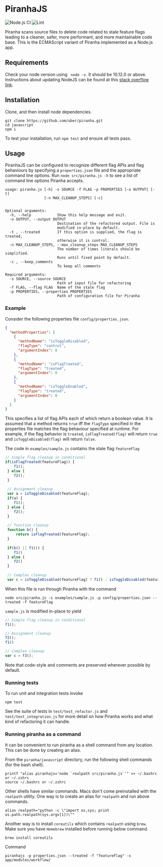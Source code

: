 # PiranhaJS
![Node.js CI](https://github.com/uber/piranha/workflows/Node.js%20CI/badge.svg) ![Lint](https://github.com/uber/piranha/workflows/Lint/badge.svg)

Piranha scans source files to delete code related to stale feature flags leading to a cleaner, safer, more performant, and more maintainable code base. This is the ECMAScript variant of Piranha implemented as a Node.js app. 

## Requirements

Check your node version using ``` node -v```. It should be 10.12.0 or above. Instructions about updating NodeJS can be found at this [stack overflow link](
https://stackoverflow.com/questions/10075990/upgrading-node-js-to-latest-version).

## Installation

Clone, and then install node dependencies.

```
git clone https://github.com/uber/piranha.git 
cd javascript
npm i
```

To test your installation, run `npm test` and ensure all tests pass.

## Usage

PiranhaJS can be configured to recognize different flag APIs and flag behaviours by specifying a `properties.json` file and the appropriate command line options. Run `node src/piranha.js -h` to see a list of command line options Piranha accepts. 

```
usage: piranha.js [-h] -s SOURCE -f FLAG -p PROPERTIES [-o OUTPUT] [-t]
                  [-n MAX_CLEANUP_STEPS] [-c]
                  

Optional arguments:
  -h, --help            Show this help message and exit.
  -o OUTPUT, --output OUTPUT
                        Destination of the refactored output. File is 
                        modified in-place by default.
  -t , --treated        If this option is supplied, the flag is treated, 
                        otherwise it is control.
  -n MAX_CLEANUP_STEPS, --max_cleanup_steps MAX_CLEANUP_STEPS
                        The number of times literals should be simplified. 
                        Runs until fixed point by default.
  -c , --keep_comments 
                        To keep all comments

Required arguments:
  -s SOURCE, --source SOURCE
                        Path of input file for refactoring
  -f FLAG, --flag FLAG  Name of the stale flag
  -p PROPERTIES, --properties PROPERTIES
                        Path of configuration file for Piranha
```

### Example 

Consider the following properties file `config/properties.json`.

```json
{
  "methodProperties": [
    {
      "methodName": "isToggleDisabled",
      "flagType": "control",
      "argumentIndex": 0
    },
    {
      "methodName": "isFlagTreated",
      "flagType": "treated",
      "argumentIndex": 0
    },
    {
      "methodName": "isToggleEnabled",
      "flagType": "treated",
      "argumentIndex": 0
    }
  ]
}
```

This specifies a list of flag APIs each of which return a boolean value. It is assumed that a method returns `true` iff the `flagType` specified in the properties file matches the flag behaviour specified at runtime. For example, if the flag behavior is `treated`, `isFlagTreated(flag)` will return `true` and `isToggleDisabled(flag)` will return `false`.

The code in `examples/sample.js` contains the stale flag `featureFlag`

```javascript
// Simple flag cleanup in conditional
if(isFlagTreated(featureFlag)) {
    f1();
 } else {
    f2();
 }
 
 // Assignment cleanup
 var a = isToggleDisabled(featureFlag);
 if(a) {
    f1(); 
 } else {
    f2();
 }
 
 // function cleanup
 function b() {
     return isFlagTreated(featureFlag);
 }
 
 if(b() || f1()) {
    f1()   
 } else {
    f2()   
 }
 
 // Complex cleanup
 var c = isToggleDisabled(featureFlag) ? f1() : isToggleDisabled(featureFlag) ? f2() : isFlagTreated(featureFlag) ? f3() : f4();
```
When this file is run through Piranha with the command 

```
node src/piranha.js -s examples/sample.js -p config/properties.json --treated -f featureFlag
```

`sample.js` is modified in-place to yield

```javascript
// Simple flag cleanup in conditional
f1();

// Assignment cleanup
f2();
f1()

// Complex cleanup
var c = f3();
```

Note that code-style and comments are preserved wherever possible by default.

### Running tests

To run unit and integration tests invoke

```
npm test
```

See the suite of tests in `test/test_refactor.js` and `test/test_integration.js` for more detail on how Piranha works and what kind of refactoring it can handle. 

### Running piranha as a command

It can be convenient to run piranha as a shell command from any location. This can be done by creating an alias.

From the `piranha/javascript` directory, run the following shell commands (for the bash shell).

```
printf "alias piranhajs='node `realpath src/piranha.js`'" >> ~/.bashrc  or ~/.zshrc 
source ~/.bashrc or ~/.zshrc
```

Other shells have similar commands. Macs don't come preinstalled with the `realpath` utility. One way is to create an alias for `realpath` and run above commands.
```
alias realpath="python -c \"import os,sys; print os.path.realpath(sys.argv[1])\""
```
Another way is to install `coreutils` which contains `realpath` using `brew`. Make sure you have `Homebrew` installed before running below command.
```
brew install coreutils
``` 

Command

```
piranhajs -p properties.json --treated -f "featureFlag" -s app/modules/workflow/
```
